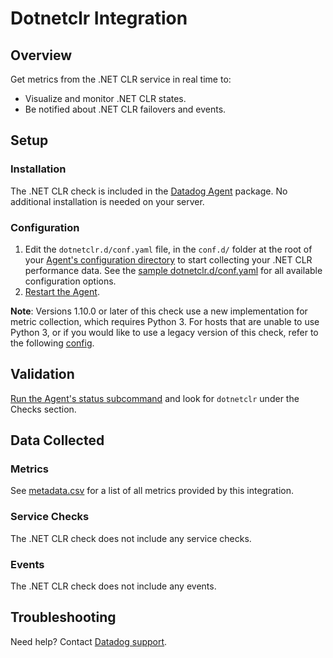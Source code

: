 # Dotnetclr Integration

## Overview

Get metrics from the .NET CLR service in real time to:

- Visualize and monitor .NET CLR states.
- Be notified about .NET CLR failovers and events.

## Setup

### Installation

The .NET CLR check is included in the [Datadog Agent][1] package. No additional installation is needed on your server.

### Configuration

1. Edit the `dotnetclr.d/conf.yaml` file, in the `conf.d/` folder at the root of your [Agent's configuration directory][2] to start collecting your .NET CLR performance data. See the [sample dotnetclr.d/conf.yaml][3] for all available configuration options.
2. [Restart the Agent][4].

**Note**: Versions 1.10.0 or later of this check use a new implementation for metric collection, which requires Python 3. For hosts that are unable to use Python 3, or if you would like to use a legacy version of this check, refer to the following [config][8].

## Validation

[Run the Agent's status subcommand][5] and look for `dotnetclr` under the Checks section.

## Data Collected

### Metrics

See [metadata.csv][6] for a list of all metrics provided by this integration.

### Service Checks

The .NET CLR check does not include any service checks.

### Events

The .NET CLR check does not include any events.

## Troubleshooting

Need help? Contact [Datadog support][7].

[1]: https://app.datadoghq.com/account/settings#agent
[2]: https://docs.datadoghq.com/agent/guide/agent-configuration-files/#agent-configuration-directory
[3]: https://github.com/DataDog/integrations-core/blob/master/dotnetclr/datadog_checks/dotnetclr/data/conf.yaml.example
[4]: https://docs.datadoghq.com/agent/guide/agent-commands/#start-stop-and-restart-the-agent
[5]: https://docs.datadoghq.com/agent/guide/agent-commands/#agent-status-and-information
[6]: https://github.com/DataDog/integrations-core/blob/master/dotnetclr/metadata.csv
[7]: https://docs.datadoghq.com/help/
[8]: https://github.com/DataDog/integrations-core/blob/7.33.x/dotnetclr/datadog_checks/dotnetclr/data/conf.yaml.example
